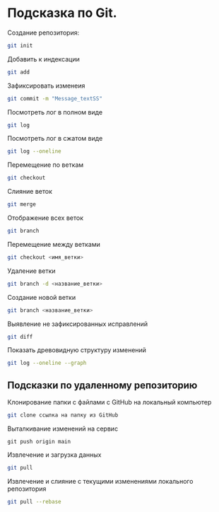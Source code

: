 # Подсказка по Git.

Создание репозитория:
```sh
git init
```
Добавить к индексации
```sh
git add
```
Зафиксировать изменеия
```sh
git commit -m "Message_textSS"
```
Посмотреть лог в полном виде
```sh
git log
```
Посмотреть лог в сжатом виде
```sh
git log --oneline
```
Перемещение по веткам
```sh
git checkout
```
Слияние веток
```sh
git merge 
```
Отображение всех веток
```sh
git branch
```
Перемещение между ветками
```sh
git checkout <имя_ветки>
```
Удаление ветки
```sh
git branch -d <название_ветки>
```
Создание новой ветки 
```sh
git branch <название_ветки>
```
Выявление не зафиксированных исправлений
```sh
git diff
```
Показать древовидную структуру изменений
```sh
git log --oneline --graph
```
## Подсказки по удаленному репозиторию

Клонирование папки с файлами с GitHub на локальный компьютер
```sh
git clone ссылка на папку из GitHub
```
Выталкивание изменений на сервис
```Sh
git push origin main
```
Извлечение и загрузка данных
```sh
git pull
```
Извлечение и слияние с текущими изменениями локального репозитория 
```sh
git pull --rebase
```